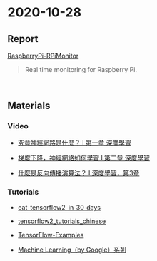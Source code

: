 # 2020-10-28

## Report

[RaspberryPi-RPiMonitor](https://github.com/prjiang/RaspberryPi-RPiMonitor)

   > Real time monitoring for Raspberry Pi.
   
<br>

## Materials

### Video

   * [究竟神經網路是什麼？ l 第一章 深度學習](https://www.youtube.com/watch?v=aircAruvnKk&ab_channel=3Blue1Brown)

   * [梯度下降，神經網絡如何學習 l 第二章 深度學習](https://www.youtube.com/watch?v=IHZwWFHWa-w&ab_channel=3Blue1Brown)

   * [什麼是反向傳播演算法？ l 深度學習，第3章](https://www.youtube.com/watch?v=Ilg3gGewQ5U&t=10s&ab_channel=3Blue1Brown)

### Tutorials

   * [eat_tensorflow2_in_30_days](https://github.com/lyhue1991/eat_tensorflow2_in_30_days)

   * [tensorflow2_tutorials_chinese](https://github.com/czy36mengfei/tensorflow2_tutorials_chinese)

   * [TensorFlow-Examples](https://github.com/aymericdamien/TensorFlow-Examples)

   * [Machine Learning（by Google）系列](https://ithelp.ithome.com.tw/users/20103826/ironman/2779)
